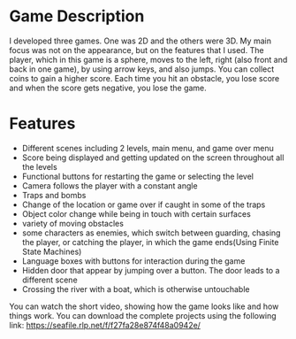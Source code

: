 # Game Description
I developed three games. One was 2D and the others were 3D. My main focus was not on the appearance, but on the features that I used. The player, which in this game is a sphere, moves to the left, right (also front and back in one game), by using arrow keys, and also jumps. You can collect coins to gain a higher score. Each time you hit an obstacle, you lose score and when the score gets negative, you lose the game. 

#  Features
*   Different scenes including 2 levels, main menu, and game over menu
*   Score being displayed and getting updated on the screen throughout all the levels
*   Functional buttons for restarting the game or selecting the level
*   Camera follows the player with a constant angle
*   Traps and bombs
*   Change of the location or game over if caught in some of the traps
*   Object color change while being in touch with certain surfaces
*   variety of moving obstacles
*   some characters as enemies, which switch between guarding, chasing the player, or catching the player, in which the game ends(Using Finite State Machines)
*   Language boxes with buttons for interaction during the game
*   Hidden door that appear by jumping over a button. The door leads to a different scene
*   Crossing the river with a boat, which is otherwise untouchable

You can watch the short video, showing how the game looks like and how things work.
You can download the complete projects using the following link:
https://seafile.rlp.net/f/f27fa28e874f48a0942e/



